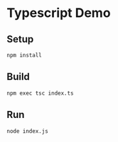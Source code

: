 # Typescript Demo

## Setup

```shell
npm install
```

## Build

```shell
npm exec tsc index.ts
```

## Run

```shell
node index.js
```
